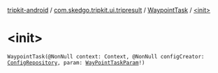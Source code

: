 [tripkit-android](../../index.md) / [com.skedgo.tripkit.ui.tripresult](../index.md) / [WaypointTask](index.md) / [&lt;init&gt;](./-init-.md)

# &lt;init&gt;

`WaypointTask(@NonNull context: Context, @NonNull configCreator: `[`ConfigRepository`](../../skedgo.tripkit.agenda/-config-repository/index.md)`, param: `[`WayPointTaskParam`](../-way-point-task-param/index.md)`!)`